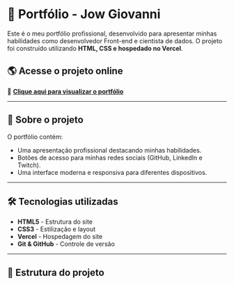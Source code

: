 # 🚀 Portfólio - Jow Giovanni

Este é o meu portfólio profissional, desenvolvido para apresentar minhas habilidades como desenvolvedor Front-end e cientista de dados. O projeto foi construído utilizando **HTML, CSS e hospedado no Vercel**.

## 🌎 Acesse o projeto online
🔗 **[Clique aqui para visualizar o portfólio](https://sobre-mim-gray.vercel.app/)**

---

## 📌 Sobre o projeto
O portfólio contém:
- Uma apresentação profissional destacando minhas habilidades.
- Botões de acesso para minhas redes sociais (GitHub, LinkedIn e Twitch).
- Uma interface moderna e responsiva para diferentes dispositivos.

---

## 🛠 Tecnologias utilizadas
- **HTML5** - Estrutura do site
- **CSS3** - Estilização e layout
- **Vercel** - Hospedagem do site
- **Git & GitHub** - Controle de versão

---

## 📂 Estrutura do projeto


 
 
